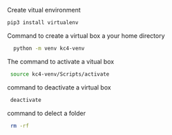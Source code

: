 Create vitual environment
```bash
pip3 install virtualenv
```

Command to create a virtual box a your home directory
```bash
  python -m venv kc4-venv
```

The command to activate a vitual box
```bash
 source kc4-venv/Scripts/activate
```


command to deactivate a virtual box
```bash
 deactivate
```

command to delect a folder 
```bash
 rm -rf
```
